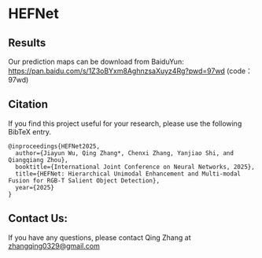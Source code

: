 # HEFNet
 
## Results   
Our prediction maps can be download from BaiduYun:   https://pan.baidu.com/s/1Z3oBYxm8AghnzsaXuyz4Rg?pwd=97wd (code：97wd)   

## Citation    
If you find this project useful for your research, please use the following BibTeX entry.  
```
@inproceedings{HEFNet2025,
  author={Jiayun Wu, Qing Zhang*, Chenxi Zhang, Yanjiao Shi, and Qiangqiang Zhou},
  booktitle={International Joint Conference on Neural Networks, 2025}, 
  title={HEFNet: Hierarchical Unimodal Enhancement and Multi-modal Fusion for RGB-T Salient Object Detection}, 
  year={2025}
}
```   

## Contact Us:  
If you have any questions, please contact Qing Zhang at zhangqing0329@gmail.com   
